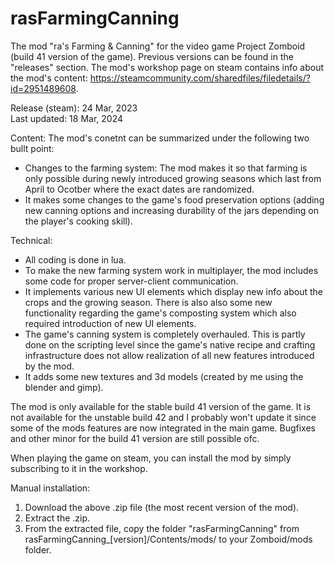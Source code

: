 # rasFarmingCanning
The mod "ra's Farming & Canning" for the video game Project Zomboid (build 41 version of the game). Previous versions can be found in the "releases" section. The mod's workshop page on steam contains info about the mod's content: https://steamcommunity.com/sharedfiles/filedetails/?id=2951489608.

Release (steam): 24 Mar, 2023 <br>
Last updated: 18 Mar, 2024

Content: The mod's conetnt can be summarized under the following two bullt point:
- Changes to the farming system: The mod makes it so that farming is only possible during newly introduced growing seasons which last from April to Ocotber where the exact dates are randomized.
- It makes some changes to the game's food preservation options (adding new canning options and increasing durability of the jars depending on the player's cooking skill).

Technical:
- All coding is done in lua.
- To make the new farming system work in multiplayer, the mod includes some code for proper server-client communication.
- It implements various new UI elements which display new info about the crops and the growing season. There is also also some new functionality regarding the game's composting system which also required introduction of new UI elements.
- The game's canning system is completely overhauled. This is partly done on the scripting level since the game's native recipe and crafting infrastructure does not allow realization of all new features introduced by the mod.
- It adds some new textures and 3d models (created by me using the blender and gimp).

The mod is only available for the stable build 41 version of the game. It is not available for the unstable build 42 and I probably won't update it since some of the mods features are now integrated in the main game. Bugfixes and other minor for the build 41 version are still possible ofc.

When playing the game on steam, you can install the mod by simply subscribing to it in the workshop.

Manual installation:
1. Download the above .zip file (the most recent version of the mod).
2. Extract the .zip.
3. From the extracted file, copy the folder "rasFarmingCanning" from rasFarmingCanning_[version]/Contents/mods/ to your Zomboid/mods folder.


